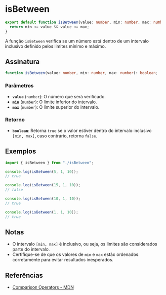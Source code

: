 # isBetween

```typescript
export default function isBetween(value: number, min: number, max: number): boolean {
  return min <= value && value <= max;
}
```

A função `isBetween` verifica se um número está dentro de um intervalo inclusivo definido pelos limites mínimo e máximo.

## Assinatura

```typescript
function isBetween(value: number, min: number, max: number): boolean;
```

### Parâmetros

- **`value`** (`number`): O número que será verificado.
- **`min`** (`number`): O limite inferior do intervalo.
- **`max`** (`number`): O limite superior do intervalo.

### Retorno

- **`boolean`**: Retorna `true` se o valor estiver dentro do intervalo inclusivo `[min, max]`, caso contrário, retorna `false`.

## Exemplos

```typescript
import { isBetween } from "./isBetween";

console.log(isBetween(5, 1, 10)); 
// true

console.log(isBetween(15, 1, 10)); 
// false

console.log(isBetween(10, 1, 10)); 
// true

console.log(isBetween(1, 1, 10)); 
// true
```

## Notas

- O intervalo `[min, max]` é inclusivo, ou seja, os limites são considerados parte do intervalo.
- Certifique-se de que os valores de `min` e `max` estão ordenados corretamente para evitar resultados inesperados.

## Referências

- [Comparison Operators - MDN](https://developer.mozilla.org/en-US/docs/Web/JavaScript/Reference/Operators)